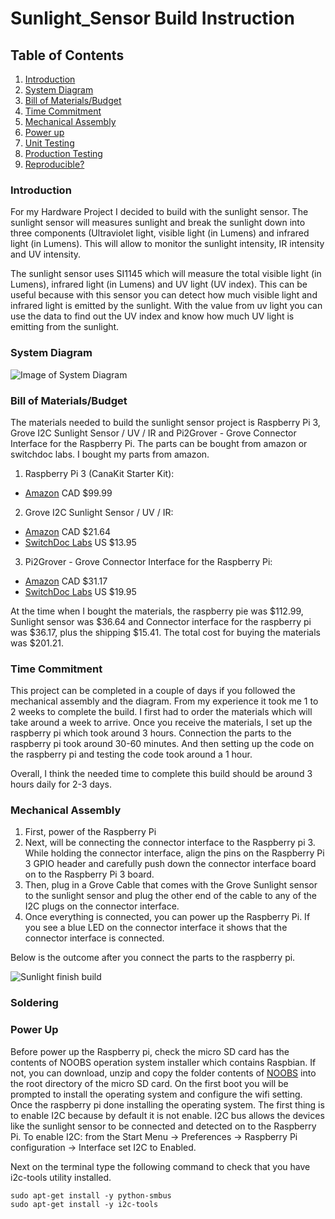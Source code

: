 # Sunlight_Sensor Build Instruction


## Table of Contents
1. [Introduction](#introduction)
2. [System Diagram](#system-diagram)
3. [Bill of Materials/Budget](#bill-of-materialsbudget)
4. [Time Commitment](#time-commitment)
5. [Mechanical Assembly](#mechanical-assembly)
6. [Power up](#power-up)
7. [Unit Testing](#unit-testing)
8. [Production Testing](#production-testing)
9. [Reproducible?](#reproducible?)


### Introduction

For my Hardware Project I decided to build with the sunlight sensor. The sunlight sensor will measures sunlight and break the sunlight down into three components (Ultraviolet light, visible light (in Lumens) and infrared light (in Lumens). This will allow to monitor the sunlight intensity, IR intensity and UV intensity.


The sunlight sensor uses SI1145 which will measure the total visible light (in Lumens), infrared light (in Lumens) and UV light (UV index). This can be useful because with this sensor you can detect how much visible light and infrared light is emitted by the sunlight. With the value from uv light you can use the data to find out the UV index and know how much UV light is emitting from the sunlight.

### System Diagram

![Image of System Diagram](https://raw.githubusercontent.com/RaphaelNajera/Sunlight_Sensor/master/documentation/Sunlight%20project%20system%20diagram.png)


### Bill of Materials/Budget
The materials needed to build the sunlight sensor project is Raspberry Pi 3, Grove I2C Sunlight Sensor / UV / IR and Pi2Grover - Grove Connector Interface for the Raspberry Pi. The parts can be bought from amazon or switchdoc labs. I bought my parts from amazon.

1) Raspberry Pi 3 (CanaKit Starter Kit):

* [Amazon](https://www.amazon.ca/CanaKit-Raspberry-Complete-Starter-Kit/dp/B01CCF6V3A/) CAD $99.99

2) Grove I2C Sunlight Sensor / UV / IR:
 
* [Amazon](https://www.amazon.ca/gp/product/B01MG08DPI/) CAD $21.64 
* [SwitchDoc Labs](https://shop.switchdoc.com/products/grove-sunlight-ir-uv-i2c-sensor) US $13.95

3) Pi2Grover - Grove Connector Interface for the Raspberry Pi:

* [Amazon](https://www.amazon.ca/Pi2Grover-Grove-Connector-Interface-Raspberry/dp/B01FPU4JTM/) CAD $31.17
* [SwitchDoc Labs](https://shop.switchdoc.com/products/pi2grover-raspberry-pi-to-grove-connector-interface-board) US $19.95

At the time when I bought the materials, the raspberry pie was $112.99, Sunlight sensor was $36.64 and Connector interface for the raspberry pi was $36.17, plus the shipping $15.41. The total cost for buying the materials was $201.21.

### Time Commitment
This project can be completed in a couple of days if you followed the mechanical assembly and the diagram. From my experience it took me 1 to 2 weeks to complete the build. I first had to order the materials which will take around a week to arrive. Once you receive the materials, I set up the raspberry pi which took around 3 hours. Connection the parts to the raspberry pi took around 30-60 minutes. And then setting up the code on the raspberry pi and testing the code took around a 1 hour.

Overall, I think the needed time to complete this build should be around 3 hours daily for 2-3 days.

### Mechanical Assembly

1) First, power of the Raspberry Pi
2) Next, will be connecting the connector interface to the Raspberry pi 3. While holding the connector interface, align the pins on the Raspberry Pi 3 GPIO header and carefully push down the connector interface board on to the Raspberry Pi 3 board.
3) Then, plug in a Grove Cable that comes with the Grove Sunlight sensor to the sunlight sensor and plug the other end of the cable to any of the I2C plugs on the connector interface. 
4) Once everything is connected, you can power up the Raspberry Pi. If you see a blue LED on the connector interface it shows that the connector interface is connected.


Below is the outcome after you connect the parts to the raspberry pi.

![Sunlight finish build](https://raw.githubusercontent.com/RaphaelNajera/Sunlight_Sensor/master/documentation/Sunlight%20finish%20build.jpg)

### Soldering


### Power Up
Before power up the Raspberry pi, check the micro SD card has the contents of NOOBS operation system installer which contains Raspbian. If not, you can download, unzip and copy the folder contents of [NOOBS](https://downloads.raspberrypi.org/NOOBS_latest) into the root directory of the micro SD card.
On the first boot you will be prompted to install the operating system and configure the wifi setting. Once the raspberry pi done installing the operating system. The first thing is to enable I2C because by default it is not enable. I2C bus allows the devices like the sunlight sensor to be connected and detected on to the Raspberry Pi.
To enable I2C: from the Start Menu -> Preferences -> Raspberry Pi configuration -> Interface set I2C to Enabled. 

Next on the terminal type the following command to check that you have i2c-tools utility installed.
```
sudo apt-get install -y python-smbus
sudo apt-get install -y i2c-tools
```







